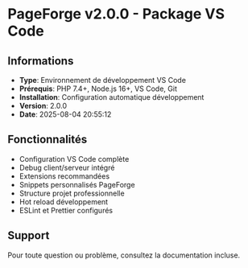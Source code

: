 # PageForge v2.0.0 - Package VS Code

## Informations
- **Type**: Environnement de développement VS Code
- **Prérequis**: PHP 7.4+, Node.js 16+, VS Code, Git
- **Installation**: Configuration automatique développement
- **Version**: 2.0.0
- **Date**: 2025-08-04 20:55:12

## Fonctionnalités
- Configuration VS Code complète
- Debug client/serveur intégré
- Extensions recommandées
- Snippets personnalisés PageForge
- Structure projet professionnelle
- Hot reload développement
- ESLint et Prettier configurés

## Support
Pour toute question ou problème, consultez la documentation incluse.
